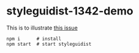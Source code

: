 # styleguidist-1342-demo

This is to illustrate [this issue](https://github.com/styleguidist/react-styleguidist/issues/1342)


```
npm i      # install
npm start  # start styleguidist
```